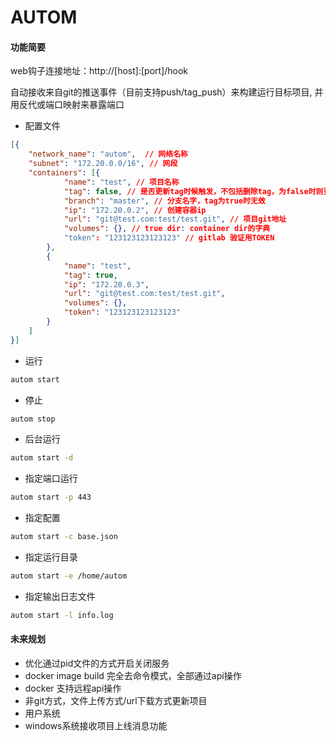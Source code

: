# AUTOM


#### 功能简要

web钩子连接地址：http://[host]:[port]/hook

自动接收来自git的推送事件（目前支持push/tag_push）来构建运行目标项目, 并用反代或端口映射来暴露端口

- 配置文件
```json
[{
    "network_name": "autom",  // 网络名称
    "subnet": "172.20.0.0/16", // 网段
    "containers": [{
            "name": "test", // 项目名称
            "tag": false, // 是否更新tag时候触发，不包括删除tag，为false时则更新分支时触发
            "branch": "master", // 分支名字，tag为true时无效
            "ip": "172.20.0.2", // 创建容器ip
            "url": "git@test.com:test/test.git", // 项目git地址
            "volumes": {}, // true dir: container dir的字典
            "token": "123123123123123" // gitlab 验证用TOKEN
        },
        {
            "name": "test",
            "tag": true,
            "ip": "172.20.0.3",
            "url": "git@test.com:test/test.git",
            "volumes": {},
            "token": "123123123123123"
        }
    ]
}]
```

- 运行

```sh
autom start
```

- 停止

```sh
autom stop
```

- 后台运行

```sh
autom start -d
```

- 指定端口运行

```sh
autom start -p 443
```

- 指定配置

```sh
autom start -c base.json
```

- 指定运行目录

```sh
autom start -e /home/autom
```

- 指定输出日志文件

```sh
autom start -l info.log
```


#### 未来规划

- 优化通过pid文件的方式开启关闭服务
- docker image build 完全去命令模式，全部通过api操作
- docker 支持远程api操作
- 非git方式，文件上传方式/url下载方式更新项目
- 用户系统
- windows系统接收项目上线消息功能